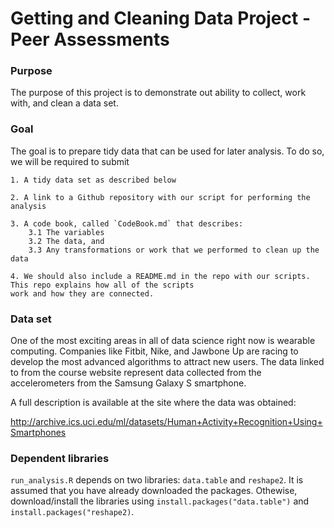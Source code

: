 # Getting and Cleaning Data Project - Peer Assessments
### Purpose
The purpose of this project is to demonstrate out ability to collect, work with, and clean a data set.

### Goal
The goal is to prepare tidy data that can be used for later analysis. To do so, we will be required to submit

	1. A tidy data set as described below

	2. A link to a Github repository with our script for performing the analysis

	3. A code book, called `CodeBook.md` that describes:
		3.1	The variables
		3.2 The data, and
		3.3 Any transformations or work that we performed to clean up the data
	
	4. We should also include a README.md in the repo with our scripts. This repo explains how all of the scripts
	work and how they are connected.

### Data set
One of the most exciting areas in all of data science right now is wearable computing. Companies like Fitbit, Nike, and Jawbone Up are racing to develop the most advanced algorithms to attract new users. The data linked to from the course website represent data collected from the accelerometers from the Samsung Galaxy S smartphone.

A full description is available at the site where the data was obtained: 

http://archive.ics.uci.edu/ml/datasets/Human+Activity+Recognition+Using+Smartphones

### Dependent libraries
`run_analysis.R` depends on two libraries: `data.table` and `reshape2`. It is assumed that you have already downloaded the packages. Othewise, download/install the libraries using `install.packages("data.table")` and `install.packages("reshape2)`. 
 
